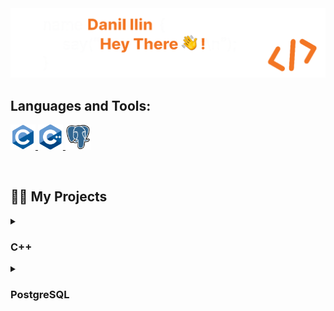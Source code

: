 <img src = "image/freiqq.png"/>

<h2 align="left">Languages and Tools:</h2>
<p align="left">
    <a href=" target="_blank" rel="noreferrer"><img src="https://raw.githubusercontent.com/devicons/devicon/master/icons/c/c-original.svg" alt="c" width="40" height="40"/> </a>
    <a href="" target="_blank" rel="noreferrer"> <img src="https://raw.githubusercontent.com/devicons/devicon/master/icons/cplusplus/cplusplus-original.svg" alt="cplusplus" width="40" height="40"/> </a>
    <a href="" target="_blank" rel="noreferrer"> <img src="https://raw.githubusercontent.com/devicons/devicon/master/icons/postgresql/postgresql-original.svg" alt="postgresql" width="40" height="40"/> </a> 
</p>

<br />
<h2>🧑‍💻 My Projects </h2>

<details>
  <summary><h3>C++</h3></summary>
  
| Project name                                                 | Description                                                                                                                                                                                                                                                                                          |
|--------------------------------------------------------------|------------------------------------------------------------------------------------------------------------------------------------------------------------------------------------------------------------------------------------------------------------------------------------------------------|
| <h4>  [Contrainers](https://github.com/freiqq/containers)</h4> | As part of this project, I wrote my own library that implements the main standard C++ container classes: list, map, queue, set, stack, and vector. The implementation provides a full set of standard methods and attributes for working with elements, container occupancy checking, and iteration. |
| <h4>  [Matrix](https://github.com/freiqq/matrix)</h4>          | In this project, I implemented my library for processing numerical matrices in the C++ programming language. The implementation provides a set of methods that perform basic operations with matrices.                                                                                               |

</details>
<details>
  <summary><h3>PostgreSQL</h3></summary>
  
| Project name                                                 | Description                                                                                                                                                                                                                                                                                          |
|--------------------------------------------------------------|------------------------------------------------------------------------------------------------------------------------------------------------------------------------------------------------------------------------------------------------------------------------------------------------------|
| <h4>  [Introduction_to_SQL](https://github.com/freiqq/Introduction_to_SQL)</h4> | A 10-day intensive, aimed at gaining basic skills of working with postgreSQL. |
| <h4>  [Retail_Analytics](https://github.com/freiqq/Retail_Analytics)</h4>          | This project created a database with retail customer information and created the views and procedures needed to create personalized offers.                                                                                              |

</details>
